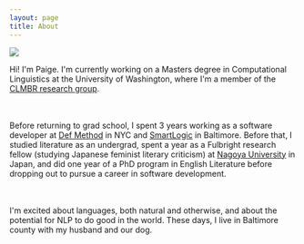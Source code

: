 ```yaml
---
layout: page
title: About
---
```



<img src="https://bolducp.github.io/paigefink.github.io/assets/images/paige_07_19.jpg">

<p class="message">
  Hi! I'm Paige. I'm currently working on a Masters degree in Computational Linguistics at the University of Washington, where I'm a member of the <a href="https://clmbr.shane.st/">CLMBR research group</a>.

  <br><br>
  Before returning to grad school, I spent 3 years working as a software developer at <a href="https://www.defmethod.com/">Def Method</a> in NYC and <a href="https://smartlogic.io/">SmartLogic</a> in Baltimore. Before that, I studied literature as an undergrad, spent a year as a Fulbright research fellow (studying Japanese feminist literary criticism) at <a href="http://en.nagoya-u.ac.jp/">Nagoya University</a> in Japan, and did one year of a PhD program in English Literature before dropping out to pursue a career in software development.

  <br><br>
  I'm excited about languages, both natural and otherwise, and about the potential for NLP to do good in the world. These days, I live in Baltimore county with my husband and our dog.
</p>

